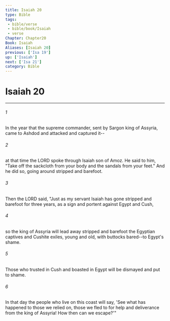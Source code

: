 ```yaml
---
title: Isaiah 20
type: Bible
tags:
 - bible/verse
 - bible/book/Isaiah
 - verse
Chapter: Chapter20
Book: Isaiah
Aliases: [Isaiah 20]
previous: ['Isa 19']
up: ['Isaiah']
next: ['Isa 21']
category: Bible
---
```

# Isaiah 20

***


###### 1 
In the year that the supreme commander, sent by Sargon king of Assyria, came to Ashdod and attacked and captured it-- 

###### 2 
at that time the LORD spoke through Isaiah son of Amoz. He said to him, "Take off the sackcloth from your body and the sandals from your feet." And he did so, going around stripped and barefoot. 

###### 3 
Then the LORD said, "Just as my servant Isaiah has gone stripped and barefoot for three years, as a sign and portent against Egypt and Cush, 

###### 4 
so the king of Assyria will lead away stripped and barefoot the Egyptian captives and Cushite exiles, young and old, with buttocks bared--to Egypt's shame. 

###### 5 
Those who trusted in Cush and boasted in Egypt will be dismayed and put to shame. 

###### 6 
In that day the people who live on this coast will say, 'See what has happened to those we relied on, those we fled to for help and deliverance from the king of Assyria! How then can we escape?'" 
